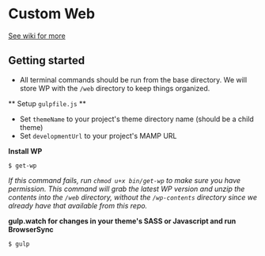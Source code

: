 # Custom Web
<a href="https://github.com/maxlutzfl/bcore-custom-web/wiki">See wiki for more</a>

## Getting started
- All terminal commands should be run from the base directory. We will store WP with the `/web` directory to keep things organized. 

** Setup `gulpfile.js` **
- Set `themeName` to your project's theme directory name (should be a child theme)
- Set `developmentUrl` to your project's MAMP URL

**Install WP**
```
$ get-wp
```
*If this command fails, run `chmod u+x bin/get-wp` to make sure you have permission. This command will grab the latest WP version and unzip the contents into the `/web` directory, without the `/wp-contents` directory since we already have that available from this repo.*

**gulp.watch for changes in your theme's SASS or Javascript and run BrowserSync** 
```
$ gulp
```


